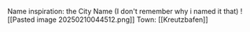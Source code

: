 Name inspiration: the City Name (I don't remember why i named it that)
![[Pasted image 20250210044512.png]]
Town:
[[Kreutzbafen]]

